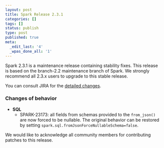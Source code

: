 ```yaml
---
layout: post
title: Spark Release 2.3.1
categories: []
tags: []
status: publish
type: post
published: true
meta:
  _edit_last: '4'
  _wpas_done_all: '1'
---
```


Spark 2.3.1 is a maintenance release containing stability fixes. This release is based on the branch-2.2 maintenance branch of Spark. We strongly recommend all 2.3.x users to upgrade to this stable release.

You can consult JIRA for the [detailed changes](https://s.apache.org/spark-2.3.1).

### Changes of behavior

 - **SQL**
   - SPARK-23173: all fields from schemas provided to the `from_json()` are now forced to be nullable. The original behavior can be restored by setting `spark.sql.fromJsonForceNullableSchema=false`.

We would like to acknowledge all community members for contributing patches to this release.
